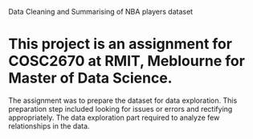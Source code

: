 Data Cleaning and Summarising of NBA players dataset

# This project is an assignment for COSC2670 at RMIT, Meblourne for Master of Data Science.

The assignment was to prepare the dataset for data exploration. This preparation step included looking for issues or errors and rectifying appropriately.
The data exploration part required to analyze few relationships in the data.

